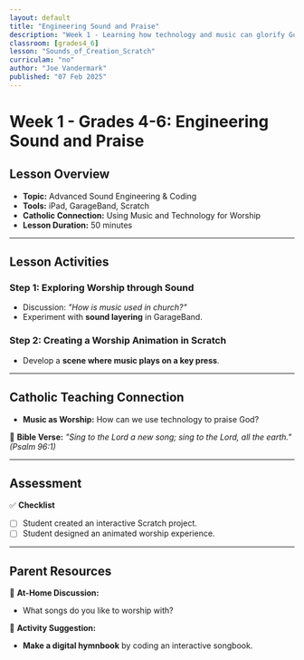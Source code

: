 ```yaml
---
layout: default
title: "Engineering Sound and Praise"
description: "Week 1 - Learning how technology and music can glorify God."
classroom: [grades4_6]
lesson: "Sounds_of_Creation_Scratch"
curriculam: "no"
author: "Joe Vandermark"
published: "07 Feb 2025"
---
```


# **Week 1 - Grades 4-6: Engineering Sound and Praise**

## **Lesson Overview**
- **Topic:** Advanced Sound Engineering & Coding
- **Tools:** iPad, GarageBand, Scratch
- **Catholic Connection:** Using Music and Technology for Worship
- **Lesson Duration:** 50 minutes

---

## **Lesson Activities**
### **Step 1: Exploring Worship through Sound**
- Discussion: _"How is music used in church?"_
- Experiment with **sound layering** in GarageBand.

### **Step 2: Creating a Worship Animation in Scratch**
- Develop a **scene where music plays on a key press**.

---

## **Catholic Teaching Connection**
- **Music as Worship:** How can we use technology to praise God?

📖 **Bible Verse:** _"Sing to the Lord a new song; sing to the Lord, all the earth." (Psalm 96:1)_

---

## **Assessment**
✅ **Checklist**
- [ ] Student created an interactive Scratch project.
- [ ] Student designed an animated worship experience.

---

## **Parent Resources**
📌 **At-Home Discussion:**  
- What songs do you like to worship with?

🎨 **Activity Suggestion:**  
- **Make a digital hymnbook** by coding an interactive songbook.
